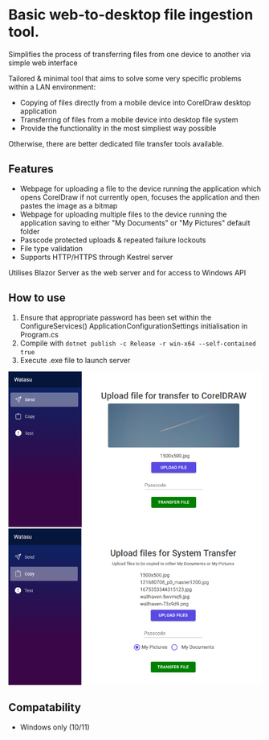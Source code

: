 
# Basic web-to-desktop file ingestion tool.

Simplifies the process of transferring files from one device to another via simple web interface

Tailored & minimal tool that aims to solve some very specific problems within a LAN environment:
  - Copying of files directly from a mobile device into CorelDraw desktop application
  - Transferring of files from a mobile device into desktop file system
  - Provide the functionality in the most simpliest way possible

Otherwise, there are better dedicated file transfer tools available.

## Features
- Webpage for uploading a file to the device running the application which opens CorelDraw if not currently open, focuses the application and then pastes the image as a bitmap
- Webpage for uploading multiple files to the device running the application saving to either "My Documents" or "My Pictures" default folder
- Passcode protected uploads & repeated failure lockouts
- File type validation
- Supports HTTP/HTTPS through Kestrel server

Utilises Blazor Server as the web server and for access to Windows API

## How to use
1. Ensure that appropriate password has been set within the ConfigureServices() ApplicationConfigurationSettings initialisation in Program.cs
2. Compile with ```dotnet publish -c Release -r win-x64 --self-contained true```
3. Execute .exe file to launch server

![CorelDrawPage](https://github.com/Peekaey/Watasu/blob/master/Images/Corel.png?raw=true)
![UploadPage](https://github.com/Peekaey/Watasu/blob/master/Images/Upload.png?raw=true)

## Compatability
- Windows only (10/11)
